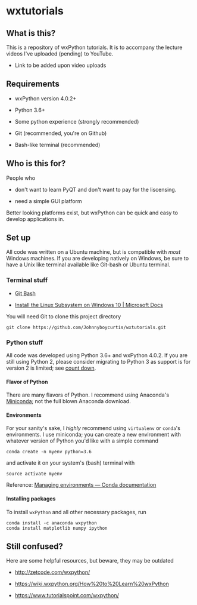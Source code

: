 # wxtutorials

## What is this?

This is a repository of wxPython tutorials. It is to accompany the lecture videos I've uploaded (pending) to YouTube.

- Link to be added upon video uploads

## Requirements

- wxPython version 4.0.2+

- Python 3.6+

- Some python experience (strongly recommended)

- Git (recommended, you're on Github)

- Bash-like terminal (recommended)


## Who is this for?

People who 

- don't want to learn PyQT and don't want to pay for the liscensing.

- need a simple GUI platform

Better looking platforms exist, but wxPython can be quick and easy to develop applications in.


## Set up

All code was written on a Ubuntu machine, but is compatible with *most* Windows machines. If you are developing natively on Windows, be sure to have a Unix like terminal available like Git-bash or Ubuntu terminal.

### Terminal stuff

- [Git Bash](https://git-scm.com/downloads)

- [Install the Linux Subsystem on Windows 10 | Microsoft Docs](https://docs.microsoft.com/en-us/windows/wsl/install-win10)


You will need Git to clone this project directory

    git clone https://github.com/Johnnyboycurtis/wxtutorials.git


### Python stuff

All code was developed using Python 3.6+ and wxPython 4.0.2. If you are still using Python 2, please consider migrating to Python 3 as support is for version 2 is limited; see [count down](https://pythonclock.org). 

#### Flavor of Python

There are many flavors of Python. I recommend using Anaconda's [Miniconda](https://conda.io/miniconda.html); not the full blown Anaconda download.

#### Environments

For your sanity's sake, I *highly* recommend using `virtualenv` or `conda`'s  environments. I use miniconda; you can create a new environment with whatever version of Python you'd like with a simple command


    conda create -n myenv python=3.6

and activate it on your system's (bash) terminal with

    source activate myenv


Reference: [Managing environments — Conda documentation](https://conda.io/docs/user-guide/tasks/manage-environments.html)


#### Installing packages

To install `wxPython` and all other necessary packages, run

    conda install -c anaconda wxpython
    conda install matplotlib numpy ipython




## Still confused?

Here are some  helpful resources, but beware, they may be outdated

- http://zetcode.com/wxpython/

- https://wiki.wxpython.org/How%20to%20Learn%20wxPython

- https://www.tutorialspoint.com/wxpython/
